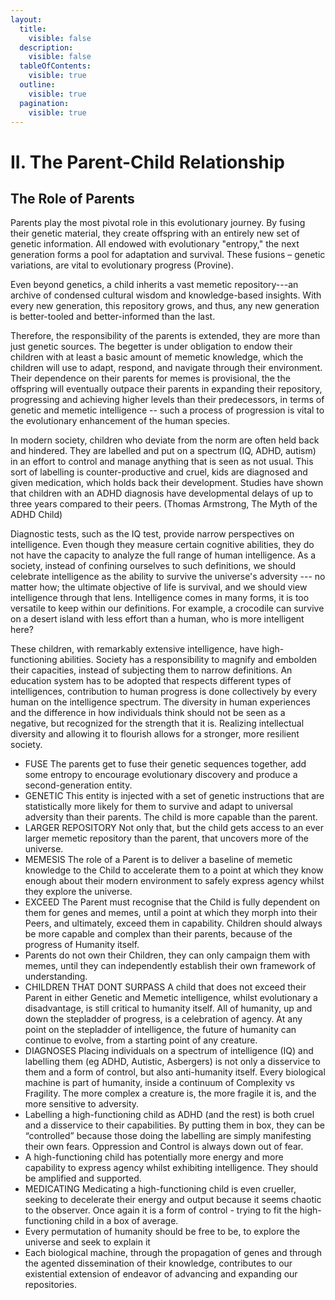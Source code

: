 ```yaml
---
layout:
  title:
    visible: false
  description:
    visible: false
  tableOfContents:
    visible: true
  outline:
    visible: true
  pagination:
    visible: true
---
```


# II. The Parent-Child Relationship

## The Role of Parents

Parents play the most pivotal role in this evolutionary journey. By fusing their genetic material, they create offspring with an entirely new set of genetic information. All endowed with evolutionary "entropy," the next generation forms a pool for adaptation and survival. These fusions – genetic variations, are vital to evolutionary progress (Provine).&#x20;

Even beyond genetics, a child inherits a vast memetic repository---an archive of condensed cultural wisdom and knowledge-based insights. With every new generation, this repository grows, and thus, any new generation is better-tooled and better-informed than the last.&#x20;

Therefore, the responsibility of the parents is extended, they are more than just genetic sources. The begetter is under obligation to endow their children with at least a basic amount of memetic knowledge, which the children will use to adapt, respond, and navigate through their environment. Their dependence on their parents for memes is provisional, the the offspring will eventually outpace their parents in expanding their repository, progressing and achieving higher levels than their predecessors, in terms of genetic and memetic intelligence -- such a process of progression is vital to the evolutionary enhancement of the human species.&#x20;

In modern society, children who deviate from the norm are often held back and hindered. They are labelled and put on a spectrum (IQ, ADHD, autism) in an effort to control and manage anything that is seen as not usual. This sort of labelling is counter-productive and cruel, kids are diagnosed and given medication, which holds back their development. Studies have shown that children with an ADHD diagnosis have developmental delays of up to three years compared to their peers. (Thomas Armstrong, The Myth of the ADHD Child)

Diagnostic tests, such as the IQ test, provide narrow perspectives on intelligence. Even though they measure certain cognitive abilities, they do not have the capacity to analyze the full range of human intelligence. As a society, instead of confining ourselves to such definitions, we should celebrate intelligence as the ability to survive the universe's adversity --- no matter how; the ultimate objective of life is survival, and we should view intelligence through that lens. Intelligence comes in many forms, it is too versatile to keep within our definitions. For example, a crocodile can survive on a desert island with less effort than a human, who is more intelligent here?

These children, with remarkably extensive intelligence, have high-functioning abilities. Society has a responsibility to magnify and embolden their capacities, instead of subjecting them to narrow definitions. An education system has to be adopted that respects different types of intelligences, contribution to human progress is done collectively by every human on the intelligence spectrum. The diversity in human experiences and the difference in how individuals think should not be seen as a negative, but recognized for the strength that it is. Realizing intellectual diversity and allowing it to flourish allows for a stronger, more resilient society.

* FUSE The parents get to fuse their genetic sequences together, add some entropy to encourage evolutionary discovery and produce a second-generation entity.&#x20;
* GENETIC This entity is injected with a set of genetic instructions that are statistically more likely for them to survive and adapt to universal adversity than their parents. The child is more capable than the parent.&#x20;
* LARGER REPOSITORY Not only that, but the child gets access to an ever larger memetic repository than the parent, that uncovers more of the universe.
* MEMESIS The role of a Parent is to deliver a baseline of memetic knowledge to the Child to accelerate them to a point at which they know enough about their modern environment to safely express agency whilst they explore the universe.
* EXCEED The Parent must recognise that the Child is fully dependent on them for genes and memes, until a point at which they morph into their Peers, and ultimately, exceed them in capability. Children should always be more capable and complex than their parents, because of the progress of Humanity itself.&#x20;
* Parents do not own their Children, they can only campaign them with memes, until they can independently establish their own framework of understanding.&#x20;
* CHILDREN THAT DONT SURPASS A child that does not exceed their Parent in either Genetic and Memetic intelligence, whilst evolutionary a disadvantage, is still critical to humanity itself. All of humanity, up and down the stepladder of progress, is a celebration of agency. At any point on the stepladder of intelligence, the future of humanity can continue to evolve, from a starting point of  any creature.&#x20;
* DIAGNOSES Placing individuals on a spectrum of intelligence (IQ) and labelling them (eg ADHD, Autistic, Asbergers) is not only a disservice to them and a form of control, but also anti-humanity itself. Every biological machine is part of humanity, inside a continuum of Complexity vs Fragility. The more complex a creature is, the more fragile it is, and the more sensitive to adversity.&#x20;
* Labelling a high-functioning child as ADHD (and the rest) is both cruel and a disservice to their capabilities. By putting them in box, they can be “controlled” because those doing the labelling are simply manifesting their own fears. Oppression and Control is always down out of fear.&#x20;
* A high-functioning child has potentially more energy and more capability to express agency whilst exhibiting intelligence. They should be amplified and supported.&#x20;
* MEDICATING Medicating a high-functioning child is even crueller, seeking to decelerate their energy and output because it seems chaotic to the observer. Once again it is a form of control - trying to fit the high-functioning child in a box of average.&#x20;
* Every permutation of humanity should be free to be, to explore the universe and seek to explain it
* Each biological machine, through the propagation of genes and through the agented dissemination of their knowledge, contributes to our existential extension of endeavor of advancing and expanding our repositories. &#x20;
